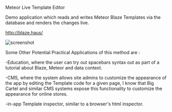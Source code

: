 Meteor Live Template Editor

Demo application which reads and writes Meteor Blaze Templates via the database and renders the changes live.

<a href="http://blaze.haus/" target="_blank">http://blaze.haus/</a>

![screenshot](https://cloud.githubusercontent.com/assets/1656829/6429598/4510a7a2-bf92-11e4-90c5-f0bd7c44b855.png)



Some Other Potential Practical Applications of this method are :

-Education, where the user can try out spacebars syntax out as part of a tutorial about Blaze, Meteor and data context. 

-CMS, where the system allows site admins to customize the appearance of the app by editing the Template code for a given page, I know that Big Cartel and similar CMS systems expose this functionality to customize the appearance for online stores.

-in-app Template inspector, similar to a browser's html inspector.



